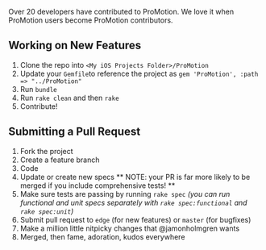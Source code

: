 Over 20 developers have contributed to ProMotion. We love it when ProMotion users become ProMotion contributors.

## Working on New Features

1. Clone the repo into `<My iOS Projects Folder>/ProMotion`
2. Update your `Gemfile`to reference the project as `gem 'ProMotion', :path => "../ProMotion"`
3. Run `bundle`
4. Run `rake clean` and then `rake`
5. Contribute!

## Submitting a Pull Request

1. Fork the project
2. Create a feature branch
3. Code
4. Update or create new specs ** NOTE: your PR is far more likely to be merged if you include comprehensive tests! **
5. Make sure tests are passing by running `rake spec` *(you can run functional and unit specs separately with `rake spec:functional` and `rake spec:unit`)*
6. Submit pull request to `edge` (for new features) or `master` (for bugfixes)
7. Make a million little nitpicky changes that @jamonholmgren wants
8. Merged, then fame, adoration, kudos everywhere
